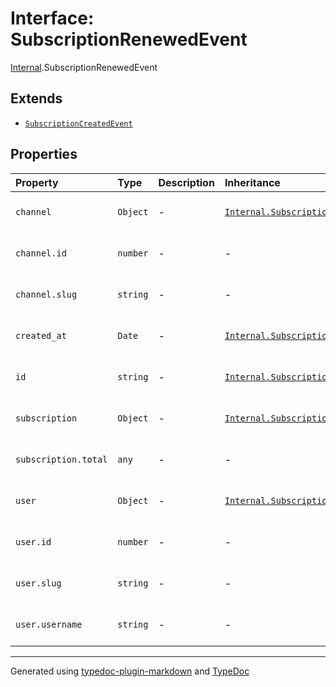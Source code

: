 # Interface: SubscriptionRenewedEvent

[Internal](../index.md).SubscriptionRenewedEvent

## Extends

- [`SubscriptionCreatedEvent`](SubscriptionCreatedEvent.md)

## Properties

| Property | Type | Description | Inheritance | Source |
| :------ | :------ | :------ | :------ | :------ |
| `channel` | `Object` | - | [`Internal.SubscriptionCreatedEvent.channel`](SubscriptionCreatedEvent.md) | [ws/private-channel/dto/subscription-created.event.ts:4](https://github.com/zSoulweaver/kient/blob/cb3a38e/src/ws/private-channel/dto/subscription-created.event.ts#L4) |
| `channel.id` | `number` | - | - | [ws/private-channel/dto/subscription-created.event.ts:5](https://github.com/zSoulweaver/kient/blob/cb3a38e/src/ws/private-channel/dto/subscription-created.event.ts#L5) |
| `channel.slug` | `string` | - | - | [ws/private-channel/dto/subscription-created.event.ts:6](https://github.com/zSoulweaver/kient/blob/cb3a38e/src/ws/private-channel/dto/subscription-created.event.ts#L6) |
| `created_at` | `Date` | - | [`Internal.SubscriptionCreatedEvent.created_at`](SubscriptionCreatedEvent.md) | [ws/private-channel/dto/subscription-created.event.ts:16](https://github.com/zSoulweaver/kient/blob/cb3a38e/src/ws/private-channel/dto/subscription-created.event.ts#L16) |
| `id` | `string` | - | [`Internal.SubscriptionCreatedEvent.id`](SubscriptionCreatedEvent.md) | [ws/private-channel/dto/subscription-created.event.ts:3](https://github.com/zSoulweaver/kient/blob/cb3a38e/src/ws/private-channel/dto/subscription-created.event.ts#L3) |
| `subscription` | `Object` | - | [`Internal.SubscriptionCreatedEvent.subscription`](SubscriptionCreatedEvent.md) | [ws/private-channel/dto/subscription-created.event.ts:13](https://github.com/zSoulweaver/kient/blob/cb3a38e/src/ws/private-channel/dto/subscription-created.event.ts#L13) |
| `subscription.total` | `any` | - | - | [ws/private-channel/dto/subscription-created.event.ts:14](https://github.com/zSoulweaver/kient/blob/cb3a38e/src/ws/private-channel/dto/subscription-created.event.ts#L14) |
| `user` | `Object` | - | [`Internal.SubscriptionCreatedEvent.user`](SubscriptionCreatedEvent.md) | [ws/private-channel/dto/subscription-created.event.ts:8](https://github.com/zSoulweaver/kient/blob/cb3a38e/src/ws/private-channel/dto/subscription-created.event.ts#L8) |
| `user.id` | `number` | - | - | [ws/private-channel/dto/subscription-created.event.ts:9](https://github.com/zSoulweaver/kient/blob/cb3a38e/src/ws/private-channel/dto/subscription-created.event.ts#L9) |
| `user.slug` | `string` | - | - | [ws/private-channel/dto/subscription-created.event.ts:11](https://github.com/zSoulweaver/kient/blob/cb3a38e/src/ws/private-channel/dto/subscription-created.event.ts#L11) |
| `user.username` | `string` | - | - | [ws/private-channel/dto/subscription-created.event.ts:10](https://github.com/zSoulweaver/kient/blob/cb3a38e/src/ws/private-channel/dto/subscription-created.event.ts#L10) |

***

Generated using [typedoc-plugin-markdown](https://www.npmjs.com/package/typedoc-plugin-markdown) and [TypeDoc](https://typedoc.org/)
